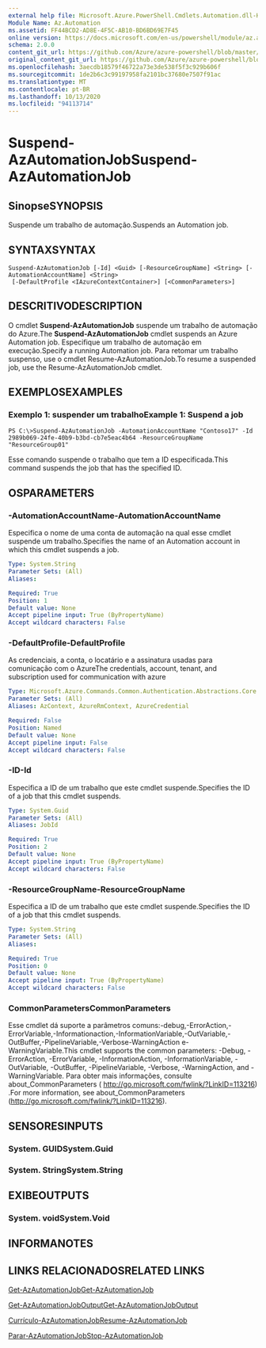 ```yaml
---
external help file: Microsoft.Azure.PowerShell.Cmdlets.Automation.dll-Help.xml
Module Name: Az.Automation
ms.assetid: FF44BCD2-AD8E-4F5C-AB10-BD6BD69E7F45
online version: https://docs.microsoft.com/en-us/powershell/module/az.automation/suspend-azautomationjob
schema: 2.0.0
content_git_url: https://github.com/Azure/azure-powershell/blob/master/src/Automation/Automation/help/Suspend-AzAutomationJob.md
original_content_git_url: https://github.com/Azure/azure-powershell/blob/master/src/Automation/Automation/help/Suspend-AzAutomationJob.md
ms.openlocfilehash: 3aecdb18579f46722a73e3de538f5f3c929b606f
ms.sourcegitcommit: 1de2b6c3c99197958fa2101bc37680e7507f91ac
ms.translationtype: MT
ms.contentlocale: pt-BR
ms.lasthandoff: 10/13/2020
ms.locfileid: "94113714"
---
```

# <span data-ttu-id="e1a61-101">Suspend-AzAutomationJob</span><span class="sxs-lookup"><span data-stu-id="e1a61-101">Suspend-AzAutomationJob</span></span>

## <span data-ttu-id="e1a61-102">Sinopse</span><span class="sxs-lookup"><span data-stu-id="e1a61-102">SYNOPSIS</span></span>
<span data-ttu-id="e1a61-103">Suspende um trabalho de automação.</span><span class="sxs-lookup"><span data-stu-id="e1a61-103">Suspends an Automation job.</span></span>

## <span data-ttu-id="e1a61-104">SYNTAX</span><span class="sxs-lookup"><span data-stu-id="e1a61-104">SYNTAX</span></span>

```
Suspend-AzAutomationJob [-Id] <Guid> [-ResourceGroupName] <String> [-AutomationAccountName] <String>
 [-DefaultProfile <IAzureContextContainer>] [<CommonParameters>]
```

## <span data-ttu-id="e1a61-105">DESCRITIVO</span><span class="sxs-lookup"><span data-stu-id="e1a61-105">DESCRIPTION</span></span>
<span data-ttu-id="e1a61-106">O cmdlet **Suspend-AzAutomationJob** suspende um trabalho de automação do Azure.</span><span class="sxs-lookup"><span data-stu-id="e1a61-106">The **Suspend-AzAutomationJob** cmdlet suspends an Azure Automation job.</span></span>
<span data-ttu-id="e1a61-107">Especifique um trabalho de automação em execução.</span><span class="sxs-lookup"><span data-stu-id="e1a61-107">Specify a running Automation job.</span></span>
<span data-ttu-id="e1a61-108">Para retomar um trabalho suspenso, use o cmdlet Resume-AzAutomationJob.</span><span class="sxs-lookup"><span data-stu-id="e1a61-108">To resume a suspended job, use the Resume-AzAutomationJob cmdlet.</span></span>

## <span data-ttu-id="e1a61-109">EXEMPLOS</span><span class="sxs-lookup"><span data-stu-id="e1a61-109">EXAMPLES</span></span>

### <span data-ttu-id="e1a61-110">Exemplo 1: suspender um trabalho</span><span class="sxs-lookup"><span data-stu-id="e1a61-110">Example 1: Suspend a job</span></span>
```
PS C:\>Suspend-AzAutomationJob -AutomationAccountName "Contoso17" -Id 2989b069-24fe-40b9-b3bd-cb7e5eac4b64 -ResourceGroupName "ResourceGroup01"
```

<span data-ttu-id="e1a61-111">Esse comando suspende o trabalho que tem a ID especificada.</span><span class="sxs-lookup"><span data-stu-id="e1a61-111">This command suspends the job that has the specified ID.</span></span>

## <span data-ttu-id="e1a61-112">OS</span><span class="sxs-lookup"><span data-stu-id="e1a61-112">PARAMETERS</span></span>

### <span data-ttu-id="e1a61-113">-AutomationAccountName</span><span class="sxs-lookup"><span data-stu-id="e1a61-113">-AutomationAccountName</span></span>
<span data-ttu-id="e1a61-114">Especifica o nome de uma conta de automação na qual esse cmdlet suspende um trabalho.</span><span class="sxs-lookup"><span data-stu-id="e1a61-114">Specifies the name of an Automation account in which this cmdlet suspends a job.</span></span>

```yaml
Type: System.String
Parameter Sets: (All)
Aliases:

Required: True
Position: 1
Default value: None
Accept pipeline input: True (ByPropertyName)
Accept wildcard characters: False
```

### <span data-ttu-id="e1a61-115">-DefaultProfile</span><span class="sxs-lookup"><span data-stu-id="e1a61-115">-DefaultProfile</span></span>
<span data-ttu-id="e1a61-116">As credenciais, a conta, o locatário e a assinatura usadas para comunicação com o Azure</span><span class="sxs-lookup"><span data-stu-id="e1a61-116">The credentials, account, tenant, and subscription used for communication with azure</span></span>

```yaml
Type: Microsoft.Azure.Commands.Common.Authentication.Abstractions.Core.IAzureContextContainer
Parameter Sets: (All)
Aliases: AzContext, AzureRmContext, AzureCredential

Required: False
Position: Named
Default value: None
Accept pipeline input: False
Accept wildcard characters: False
```

### <span data-ttu-id="e1a61-117">-ID</span><span class="sxs-lookup"><span data-stu-id="e1a61-117">-Id</span></span>
<span data-ttu-id="e1a61-118">Especifica a ID de um trabalho que este cmdlet suspende.</span><span class="sxs-lookup"><span data-stu-id="e1a61-118">Specifies the ID of a job that this cmdlet suspends.</span></span>

```yaml
Type: System.Guid
Parameter Sets: (All)
Aliases: JobId

Required: True
Position: 2
Default value: None
Accept pipeline input: True (ByPropertyName)
Accept wildcard characters: False
```

### <span data-ttu-id="e1a61-119">-ResourceGroupName</span><span class="sxs-lookup"><span data-stu-id="e1a61-119">-ResourceGroupName</span></span>
<span data-ttu-id="e1a61-120">Especifica a ID de um trabalho que este cmdlet suspende.</span><span class="sxs-lookup"><span data-stu-id="e1a61-120">Specifies the ID of a job that this cmdlet suspends.</span></span>

```yaml
Type: System.String
Parameter Sets: (All)
Aliases:

Required: True
Position: 0
Default value: None
Accept pipeline input: True (ByPropertyName)
Accept wildcard characters: False
```

### <span data-ttu-id="e1a61-121">CommonParameters</span><span class="sxs-lookup"><span data-stu-id="e1a61-121">CommonParameters</span></span>
<span data-ttu-id="e1a61-122">Esse cmdlet dá suporte a parâmetros comuns:-debug,-ErrorAction,-ErrorVariable,-Informationaction,-InformationVariable,-OutVariable,-OutBuffer,-PipelineVariable,-Verbose-WarningAction e-WarningVariable.</span><span class="sxs-lookup"><span data-stu-id="e1a61-122">This cmdlet supports the common parameters: -Debug, -ErrorAction, -ErrorVariable, -InformationAction, -InformationVariable, -OutVariable, -OutBuffer, -PipelineVariable, -Verbose, -WarningAction, and -WarningVariable.</span></span> <span data-ttu-id="e1a61-123">Para obter mais informações, consulte about_CommonParameters ( http://go.microsoft.com/fwlink/?LinkID=113216) .</span><span class="sxs-lookup"><span data-stu-id="e1a61-123">For more information, see about_CommonParameters (http://go.microsoft.com/fwlink/?LinkID=113216).</span></span>

## <span data-ttu-id="e1a61-124">SENSORES</span><span class="sxs-lookup"><span data-stu-id="e1a61-124">INPUTS</span></span>

### <span data-ttu-id="e1a61-125">System. GUID</span><span class="sxs-lookup"><span data-stu-id="e1a61-125">System.Guid</span></span>

### <span data-ttu-id="e1a61-126">System. String</span><span class="sxs-lookup"><span data-stu-id="e1a61-126">System.String</span></span>

## <span data-ttu-id="e1a61-127">EXIBE</span><span class="sxs-lookup"><span data-stu-id="e1a61-127">OUTPUTS</span></span>

### <span data-ttu-id="e1a61-128">System. void</span><span class="sxs-lookup"><span data-stu-id="e1a61-128">System.Void</span></span>

## <span data-ttu-id="e1a61-129">INFORMA</span><span class="sxs-lookup"><span data-stu-id="e1a61-129">NOTES</span></span>

## <span data-ttu-id="e1a61-130">LINKS RELACIONADOS</span><span class="sxs-lookup"><span data-stu-id="e1a61-130">RELATED LINKS</span></span>

[<span data-ttu-id="e1a61-131">Get-AzAutomationJob</span><span class="sxs-lookup"><span data-stu-id="e1a61-131">Get-AzAutomationJob</span></span>](./Get-AzAutomationJob.md)

[<span data-ttu-id="e1a61-132">Get-AzAutomationJobOutput</span><span class="sxs-lookup"><span data-stu-id="e1a61-132">Get-AzAutomationJobOutput</span></span>](./Get-AzAutomationJobOutput.md)

[<span data-ttu-id="e1a61-133">Currículo-AzAutomationJob</span><span class="sxs-lookup"><span data-stu-id="e1a61-133">Resume-AzAutomationJob</span></span>](./Resume-AzAutomationJob.md)

[<span data-ttu-id="e1a61-134">Parar-AzAutomationJob</span><span class="sxs-lookup"><span data-stu-id="e1a61-134">Stop-AzAutomationJob</span></span>](./Stop-AzAutomationJob.md)


